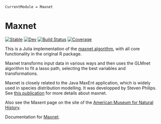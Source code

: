 ```@meta
CurrentModule = Maxnet
```

# Maxnet
[![Stable](https://img.shields.io/badge/docs-stable-blue.svg)](https://tiemvanderdeure.github.io/Maxnet.jl/stable/)
[![Dev](https://img.shields.io/badge/docs-dev-blue.svg)](https://tiemvanderdeure.github.io/Maxnet.jl/dev/)
[![Build Status](https://github.com/tiemvanderdeure/Maxnet.jl/actions/workflows/CI.yml/badge.svg?branch=master)](https://github.com/tiemvanderdeure/Maxnet.jl/actions/workflows/CI.yml?query=branch%3Amaster)
[![Coverage](https://codecov.io/gh/tiemvanderdeure/Maxnet.jl/branch/master/graph/badge.svg)](https://codecov.io/gh/tiemvanderdeure/Maxnet.jl)


This is a Julia implementation of the [maxnet algorithm](https://github.com/mrmaxent/maxnet), with all core functionality in the original R package.

Maxnet transforms input data in various ways and then uses the GLMnet algorithm to fit a lasso path, selecting the best variables and transformations.

Maxnet is closely related to the Java MaxEnt application, which is widely used in species distribution modelling. It was developped by Steven Philips. See [this publication](https://doi.org/10.1111/ecog.03049) for more details about maxnet.

Also see the Maxent page on the site of the [American Museum for Natural History](https://biodiversityinformatics.amnh.org/open_source/maxent/).

Documentation for [Maxnet](https://github.com/tiemvanderdeure/Maxnet.jl).

```@index
```
